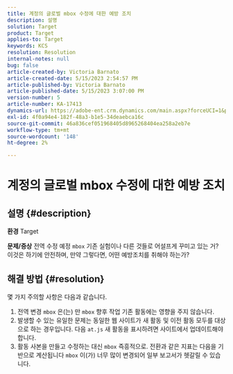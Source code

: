 ```yaml
---
title: 계정의 글로벌 mbox 수정에 대한 예방 조치
description: 설명
solution: Target
product: Target
applies-to: Target
keywords: KCS
resolution: Resolution
internal-notes: null
bug: false
article-created-by: Victoria Barnato
article-created-date: 5/15/2023 2:54:57 PM
article-published-by: Victoria Barnato
article-published-date: 5/15/2023 3:07:00 PM
version-number: 5
article-number: KA-17413
dynamics-url: https://adobe-ent.crm.dynamics.com/main.aspx?forceUCI=1&pagetype=entityrecord&etn=knowledgearticle&id=c2d60e72-30f3-ed11-8848-6045bd006ce9
exl-id: 4f0a94e4-182f-48a3-b1e5-34deaebca16c
source-git-commit: 46a836cef051968405d8965268404ea258a2eb7e
workflow-type: tm+mt
source-wordcount: '148'
ht-degree: 2%

---
```


# 계정의 글로벌 mbox 수정에 대한 예방 조치

## 설명 {#description}

<b>환경</b>
Target


<b>문제/증상</b>
전역 수정 예정 `mbox` 기존 실험이나 다른 것들로 어설프게 꾸미고 있는 거? 이것은 하기에 안전하며, 만약 그렇다면, 어떤 예방조치를 취해야 하는가?


## 해결 방법 {#resolution}


몇 가지 주의할 사항은 다음과 같습니다.

1. 전역 변경 `mbox` 은(는) 만 `mbox` 향후 작업 기존 활동에는 영향을 주지 않습니다.
2. 발생할 수 있는 유일한 문제는 동일한 웹 사이트가 새 활동 및 이전 활동 모두를 대상으로 하는 경우입니다. 다음 `at.js` 새 활동을 표시하려면 사이트에서 업데이트해야 합니다.
3. 활동 사본을 만들고 수정하는 대신 `mbox` 즉흥적으로. 전환과 같은 지표는 다음을 기반으로 계산됩니다 `mbox` 이(가) 너무 많이 변경되어 일부 보고서가 헷갈릴 수 있습니다.
